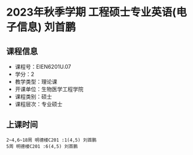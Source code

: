 # 2023年秋季学期 工程硕士专业英语(电子信息) 刘首鹏






## 课程信息

- 课程号：EIEN6201U.07
- 学分：2
- 教学类型：理论课
- 开课单位：生物医学工程学院
- 课程类别：硕士
- 课程层次：专业硕士

## 上课时间

```
2~4,6~18周 明德楼C201 :1(4,5) 刘首鹏
5周 明德楼C201 :6(4,5) 刘首鹏
```

